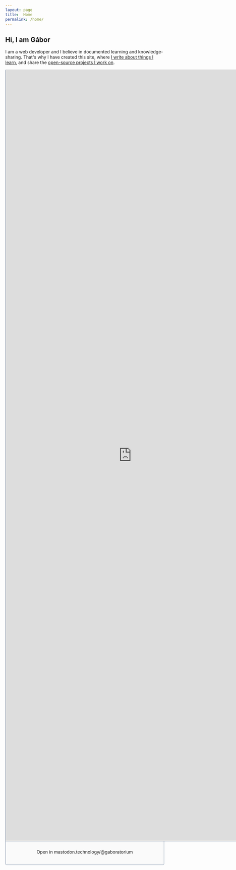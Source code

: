 ```yaml
---
layout: page
title:  Home
permalink: /home/
---
```


## Hi, I am Gábor

I am a web developer and I believe in documented learning and knowledge-sharing. That's why I have created this site, where [I write about things I learn](#), and share the [open-source projects I work on](#).


<iframe allowfullscreen sandbox="allow-top-navigation allow-scripts" width="800" height="2450" src="https://www.mastofeed.com/api/feed?url=https%3A%2F%2Fmastodon.technology%2Fusers%2Fgaboratorium.atom&theme=light&size=80&header=false" scrolling="no"></iframe>
<div style="border: 1px solid #8494ab; color: #fafafa; padding: 2rem; margin-top: -0.5rem; text-align: center; border-bottom-left-radius: 4px; border-bottom-right-radius: 4px; display:flex; justify-content: center; background-color: #fafafa">
    <a href="https://mastodon.technology/@gaboratorium" style="text-decoration: none; text-align: center; display: flex; align-items: center;" target="_blank"><i class="fa fa-external-link fa-fw" aria-hidden="true"></i> <span>Open in mastodon.technology/@gaboratorium</span></a>
</div>

<style>
    iframe {
        border: 1px solid #8494ab;
        border-radius: 4px;
        border-bottom-left-radius: 0px;
        border-bottom-right-radius: 0px;
        border-top: 0px;
        box-sizing: border-box;
        background-color: #8494ab;
        margin-bottom: 0rem !important;
    }
    
</style>